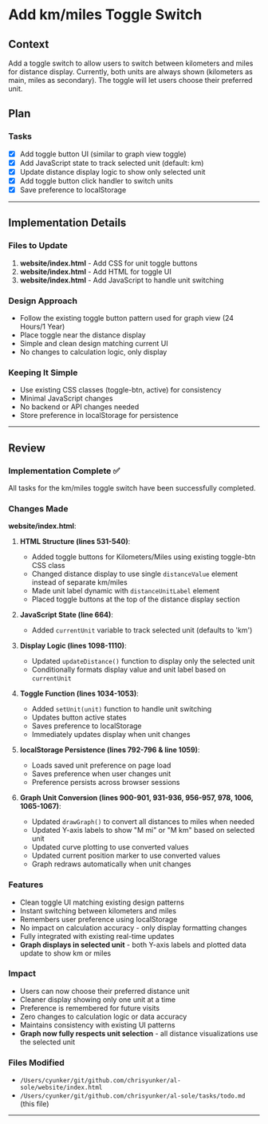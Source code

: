 # Add km/miles Toggle Switch

## Context
Add a toggle switch to allow users to switch between kilometers and miles for distance display. Currently, both units are always shown (kilometers as main, miles as secondary). The toggle will let users choose their preferred unit.

## Plan

### Tasks
- [x] Add toggle button UI (similar to graph view toggle)
- [x] Add JavaScript state to track selected unit (default: km)
- [x] Update distance display logic to show only selected unit
- [x] Add toggle button click handler to switch units
- [x] Save preference to localStorage

---

## Implementation Details

### Files to Update
1. **website/index.html** - Add CSS for unit toggle buttons
2. **website/index.html** - Add HTML for toggle UI
3. **website/index.html** - Add JavaScript to handle unit switching

### Design Approach
- Follow the existing toggle button pattern used for graph view (24 Hours/1 Year)
- Place toggle near the distance display
- Simple and clean design matching current UI
- No changes to calculation logic, only display

### Keeping It Simple
- Use existing CSS classes (toggle-btn, active) for consistency
- Minimal JavaScript changes
- No backend or API changes needed
- Store preference in localStorage for persistence

---

## Review

### Implementation Complete ✅

All tasks for the km/miles toggle switch have been successfully completed.

### Changes Made

**website/index.html**:

1. **HTML Structure (lines 531-540)**:
   - Added toggle buttons for Kilometers/Miles using existing toggle-btn CSS class
   - Changed distance display to use single `distanceValue` element instead of separate km/miles
   - Made unit label dynamic with `distanceUnitLabel` element
   - Placed toggle buttons at the top of the distance display section

2. **JavaScript State (line 664)**:
   - Added `currentUnit` variable to track selected unit (defaults to 'km')

3. **Display Logic (lines 1098-1110)**:
   - Updated `updateDistance()` function to display only the selected unit
   - Conditionally formats display value and unit label based on `currentUnit`

4. **Toggle Function (lines 1034-1053)**:
   - Added `setUnit(unit)` function to handle unit switching
   - Updates button active states
   - Saves preference to localStorage
   - Immediately updates display when unit changes

5. **localStorage Persistence (lines 792-796 & line 1059)**:
   - Loads saved unit preference on page load
   - Saves preference when user changes unit
   - Preference persists across browser sessions

6. **Graph Unit Conversion (lines 900-901, 931-936, 956-957, 978, 1006, 1065-1067)**:
   - Updated `drawGraph()` to convert all distances to miles when needed
   - Updated Y-axis labels to show "M mi" or "M km" based on selected unit
   - Updated curve plotting to use converted values
   - Updated current position marker to use converted values
   - Graph redraws automatically when unit changes

### Features

- Clean toggle UI matching existing design patterns
- Instant switching between kilometers and miles
- Remembers user preference using localStorage
- No impact on calculation accuracy - only display formatting changes
- Fully integrated with existing real-time updates
- **Graph displays in selected unit** - both Y-axis labels and plotted data update to show km or miles

### Impact

- Users can now choose their preferred distance unit
- Cleaner display showing only one unit at a time
- Preference is remembered for future visits
- Zero changes to calculation logic or data accuracy
- Maintains consistency with existing UI patterns
- **Graph now fully respects unit selection** - all distance visualizations use the selected unit

### Files Modified
- `/Users/cyunker/git/github.com/chrisyunker/al-sole/website/index.html`
- `/Users/cyunker/git/github.com/chrisyunker/al-sole/tasks/todo.md` (this file)

---
